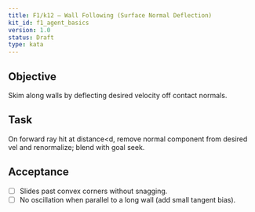 ```yaml
---
title: F1/k12 — Wall Following (Surface Normal Deflection)
kit_id: f1_agent_basics
version: 1.0
status: Draft
type: kata
---
```

## Objective
Skim along walls by deflecting desired velocity off contact normals.
## Task
On forward ray hit at distance<d, remove normal component from desired vel and renormalize; blend with goal seek.
## Acceptance
- [ ] Slides past convex corners without snagging.
- [ ] No oscillation when parallel to a long wall (add small tangent bias).